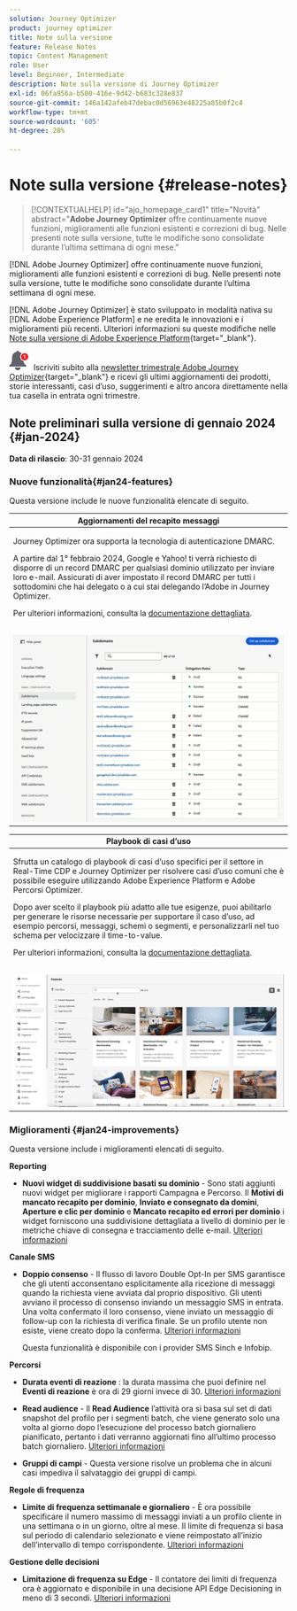 ```yaml
---
solution: Journey Optimizer
product: journey optimizer
title: Note sulla versione
feature: Release Notes
topic: Content Management
role: User
level: Beginner, Intermediate
description: Note sulla versione di Journey Optimizer
exl-id: 06fa956a-b500-416e-9d42-b683c328e837
source-git-commit: 146a142afeb47debac0d56963e48225a85b0f2c4
workflow-type: tm+mt
source-wordcount: '605'
ht-degree: 28%

---
```


# Note sulla versione {#release-notes}

>[!CONTEXTUALHELP]
>id="ajo_homepage_card1"
>title="Novità"
>abstract="**Adobe Journey Optimizer** offre continuamente nuove funzioni, miglioramenti alle funzioni esistenti e correzioni di bug. Nelle presenti note sulla versione, tutte le modifiche sono consolidate durante l’ultima settimana di ogni mese."

[!DNL Adobe Journey Optimizer] offre continuamente nuove funzioni, miglioramenti alle funzioni esistenti e correzioni di bug. Nelle presenti note sulla versione, tutte le modifiche sono consolidate durante l’ultima settimana di ogni mese.

[!DNL Adobe Journey Optimizer] è stato sviluppato in modalità nativa su [!DNL Adobe Experience Platform] e ne eredita le innovazioni e i miglioramenti più recenti. Ulteriori informazioni su queste modifiche nelle [Note sulla versione di Adobe Experience Platform](https://experienceleague.adobe.com/docs/experience-platform/release-notes/latest.html?lang=it){target="_blank"}.

![Newsletter](../assets/do-not-localize/nl-icon.png) Iscriviti subito alla [newsletter trimestrale Adobe Journey Optimizer](https://www.adobe.com/subscription/Adobe_Journey_Optimizer_NL.html){target="_blank"} e ricevi gli ultimi aggiornamenti dei prodotti, storie interessanti, casi d’uso, suggerimenti e altro ancora direttamente nella tua casella in entrata ogni trimestre.

## Note preliminari sulla versione di gennaio 2024 {#jan-2024}

**Data di rilascio**: 30-31 gennaio 2024

### Nuove funzionalità{#jan24-features}

Questa versione include le nuove funzionalità elencate di seguito.

<table>
<thead>
<tr>
<th><strong>Aggiornamenti del recapito messaggi</strong><br/></th>
</tr>
</thead>
<tbody>
<tr>
<td>
<p>Journey Optimizer ora supporta la tecnologia di autenticazione DMARC.</p>
<p>A partire dal 1° febbraio 2024, Google e Yahoo! ti verrà richiesto di disporre di un record DMARC per qualsiasi dominio utilizzato per inviare loro e-mail. Assicurati di aver impostato il record DMARC per tutti i sottodomini che hai delegato o a cui stai delegando l’Adobe in Journey Optimizer.</p>
<p>Per ulteriori informazioni, consulta la <a href="../configuration/dmarc-record-update.md">documentazione dettagliata</a>.</p>
<br/><img src="assets/do-not-localize/dmarc.gif"/>
</tr>
</tbody>
</table>

<table>
<thead>
<tr>
<th><strong>Playbook di casi d’uso</strong><br/></th>
</tr>
</thead>
<tbody>
<tr>
<td>
<p>Sfrutta un catalogo di playbook di casi d’uso specifici per il settore in Real-Time CDP e Journey Optimizer per risolvere casi d’uso comuni che è possibile eseguire utilizzando Adobe Experience Platform e Adobe Percorsi Optimizer.</p><p>Dopo aver scelto il playbook più adatto alle tue esigenze, puoi abilitarlo per generare le risorse necessarie per supportare il caso d’uso, ad esempio percorsi, messaggi, schemi o segmenti, e personalizzarli nel tuo schema per velocizzare il time-to-value.</p>
<p>Per ulteriori informazioni, consulta la <a href="../start/playbooks.md">documentazione dettagliata</a>.</p>
<br/><img src="assets/do-not-localize/playbooks.gif"/>
</tr>
</tbody>
</table>

### Miglioramenti {#jan24-improvements}

Questa versione include i miglioramenti elencati di seguito.

**Reporting**

* **Nuovi widget di suddivisione basati su dominio** - Sono stati aggiunti nuovi widget per migliorare i rapporti Campagna e Percorso. Il **Motivi di mancato recapito per dominio**, **Inviato e consegnato da domini**, **Aperture e clic per dominio** e **Mancato recapito ed errori per dominio** i widget forniscono una suddivisione dettagliata a livello di dominio per le metriche chiave di consegna e tracciamento delle e-mail. [Ulteriori informazioni](../reports/channel-report.md)

**Canale SMS**

* **Doppio consenso** - Il flusso di lavoro Double Opt-In per SMS garantisce che gli utenti acconsentano esplicitamente alla ricezione di messaggi quando la richiesta viene avviata dal proprio dispositivo. Gli utenti avviano il processo di consenso inviando un messaggio SMS in entrata. Una volta confermato il loro consenso, viene inviato un messaggio di follow-up con la richiesta di verifica finale. Se un profilo utente non esiste, viene creato dopo la conferma. [Ulteriori informazioni](../sms/sms-configuration.md#create-api)

  Questa funzionalità è disponibile con i provider SMS Sinch e Infobip.

**Percorsi**

* **Durata eventi di reazione** : la durata massima che puoi definire nel **Eventi di reazione** è ora di 29 giorni invece di 30. [Ulteriori informazioni](../building-journeys/reaction-events.md)

<!--* **Date filters** - You can now use custom dates to filter the journeys inventory, in addition to the existing predefined date filters. This allows you to refine the list by displaying journeys published on a specific date, within a particular month, throughout an entire year, or within specified time ranges. [Learn more](../building-journeys/journey-gs.md#filter)-->

* **Read audience**  - Il **Read Audience** l’attività ora si basa sul set di dati snapshot del profilo per i segmenti batch, che viene generato solo una volta al giorno dopo l’esecuzione del processo batch giornaliero pianificato, pertanto i dati verranno aggiornati fino all’ultimo processo batch giornaliero. [Ulteriori informazioni](../building-journeys/read-audience.md)

* **Gruppi di campi** - Questa versione risolve un problema che in alcuni casi impediva il salvataggio dei gruppi di campi.

**Regole di frequenza**

* **Limite di frequenza settimanale e giornaliero** - È ora possibile specificare il numero massimo di messaggi inviati a un profilo cliente in una settimana o in un giorno, oltre al mese. Il limite di frequenza si basa sul periodo di calendario selezionato e viene reimpostato all’inizio dell’intervallo di tempo corrispondente. [Ulteriori informazioni](../configuration/frequency-rules.md#create-new-rule)

**Gestione delle decisioni**

* **Limitazione di frequenza su Edge** - Il contatore dei limiti di frequenza ora è aggiornato e disponibile in una decisione API Edge Decisioning in meno di 3 secondi. [Ulteriori informazioni](../offers/api-reference/offer-delivery-api/start-offer-delivery-apis.md)